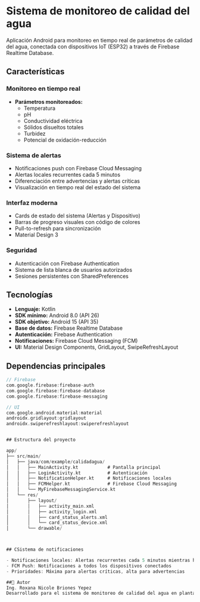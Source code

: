   # Sistema de monitoreo de calidad del agua

  Aplicación Android para monitoreo en tiempo real de parámetros de calidad del agua, conectada con dispositivos IoT (ESP32) a través de
  Firebase Realtime Database.

  ## Características

  ### Monitoreo en tiempo real
  - **Parámetros monitoreados:**
    - Temperatura 
    - pH 
    - Conductividad eléctrica 
    - Sólidos disueltos totales 
    - Turbidez 
    - Potencial de oxidación-reducción 

  ### Sistema de alertas
  - Notificaciones push con Firebase Cloud Messaging
  - Alertas locales recurrentes cada 5 minutos
  - Diferenciación entre advertencias y alertas críticas
  - Visualización en tiempo real del estado del sistema

  ### Interfaz moderna
  - Cards de estado del sistema (Alertas y Dispositivo)
  - Barras de progreso visuales con código de colores
  - Pull-to-refresh para sincronización
  - Material Design 3

  ### Seguridad
  - Autenticación con Firebase Authentication
  - Sistema de lista blanca de usuarios autorizados
  - Sesiones persistentes con SharedPreferences

  ## Tecnologías

  - **Lenguaje:** Kotlin
  - **SDK mínimo:** Android 8.0 (API 26)
  - **SDK objetivo:** Android 15 (API 35)
  - **Base de datos:** Firebase Realtime Database
  - **Autenticación:** Firebase Authentication
  - **Notificaciones:** Firebase Cloud Messaging (FCM)
  - **UI:** Material Design Components, GridLayout, SwipeRefreshLayout

  ## Dependencias principales

  ```kotlin
  // Firebase
  com.google.firebase:firebase-auth
  com.google.firebase:firebase-database
  com.google.firebase:firebase-messaging

  // UI
  com.google.android.material:material
  androidx.gridlayout:gridlayout
  androidx.swiperefreshlayout:swiperefreshlayout


  ## Estructura del proyecto

  app/
  ├── src/main/
  │   ├── java/com/example/calidadagua/
  │   │   ├── MainActivity.kt           # Pantalla principal
  │   │   ├── LoginActivity.kt          # Autenticación
  │   │   ├── NotificationHelper.kt     # Notificaciones locales
  │   │   ├── FCMHelper.kt              # Firebase Cloud Messaging
  │   │   └── MyFirebaseMessagingService.kt
  │   └── res/
  │       ├── layout/
  │       │   ├── activity_main.xml
  │       │   ├── activity_login.xml
  │       │   ├── card_status_alerts.xml
  │       │   └── card_status_device.xml
  │       └── drawable/



## CSistema de notificaciones 

  - Notificaciones locales: Alertas recurrentes cada 5 minutos mientras haya parámetros fuera de rango
  - FCM Push: Notificaciones a todos los dispositivos conectados
  - Prioridades: Máxima para alertas críticas, alta para advertencias

##👥 Autor
Ing. Roxana Nicole Briones Yepez 
Desarrollado para el sistema de monitoreo de calidad del agua en planta Q'Agua
